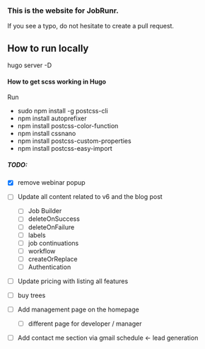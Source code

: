 ### This is the website for JobRunr. 

If you see a typo, do not hesitate to create a pull request.

## How to run locally
hugo server -D


#### How to get scss working in Hugo

Run
- sudo npm install -g postcss-cli
- npm install autoprefixer
- npm install postcss-color-function
- npm install cssnano
- npm install postcss-custom-properties
- npm install postcss-easy-import


##### TODO:
- [x] remove webinar popup
- [ ] Update all content related to v6 and the blog post
   - [ ] Job Builder
   - [ ] deleteOnSuccess
   - [ ] deleteOnFailure
   - [ ] labels
   - [ ] job continuations
   - [ ] workflow
   - [ ] createOrReplace
   - [ ] Authentication
- [ ] Update pricing with listing all features
- [ ] buy trees
- [ ] Add management page on the homepage
  - [ ] different page for developer / manager
- [ ] Add contact me section via gmail schedule <- lead generation

